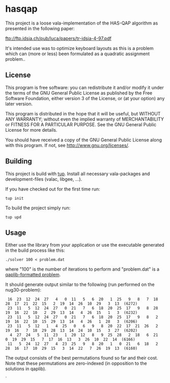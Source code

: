 hasqap
======

This project is a loose vala-implementation of the HAS-QAP algorithm as presented in the following paper:

<ftp://ftp.idsia.ch/pub/luca/papers/tr-idsia-4-97.pdf>

It's intended use was to optimize keyboard layouts as this is a problem which can (more or less) been formulated as a quadratic assignment problem..


License
-------

This program is free software: you can redistribute it and/or modify
it under the terms of the GNU General Public License as published by
the Free Software Foundation, either version 3 of the License, or
(at your option) any later version.

This program is distributed in the hope that it will be useful,
but WITHOUT ANY WARRANTY; without even the implied warranty of
MERCHANTABILITY or FITNESS FOR A PARTICULAR PURPOSE.  See the
GNU General Public License for more details.

You should have received a copy of the GNU General Public License
along with this program.  If not, see <http://www.gnu.org/licenses/>.


Building
--------

This project is build with [tup](http://gittup.org/tup/). Install all necessary vala-packages and development-files (valac, libgee, …).

If you have checked out for the first time run:

`tup init`

To build the project simply run:

`tup upd`


Usage
-----

Either use the library from your application or use the executable generated in the build process like this:

`./solver 100 < problem.dat`

where "100" is the number of iterations to perform and "problem.dat" is a [qaplib-formatted problem](http://www.opt.math.tu-graz.ac.at/qaplib/inst.html).

It should generate output similar to the following (run performed on the nug30-problem):


	 16  23  12  24  27   4   0  11   5   6  20   1  25   9   8   7  18  28  17  21  22  15   2  19  14  26  10  29   3  13  (6272)
	 23  11   5  12  24  27   0  21   7   6  18  20  25  17   9   8  28  19  16  22  10   2  29  13  14   4  26  15   1   3  (6232)
	 23  11   5  12  24  27   0  21   7   6  18  20  25  17   9   8   2  19  16  22  10  15  29  13  14   4  26   1  28   3  (6206)
	 23  11   5  12   1   4  25   0   6   9   8  20  22  17  21  26   2  19  16   7  18  29  28  13  14  24  10  15   3  27  (6202)
	  4  27  24   5  11  23   1  20  12   8   9  25  28   2  18   6  21   0  19  29  15   7  17  16  13   3  26  10  22  14  (6166)
	 11   5  24  12  27   4  23  25   9   8  20   1   0  21   6  18   2  28  16  17  10  29  15   3  14  22   7  26  19  13  (6160)


The output consists of the best permutations found so far and their cost. Note that these permutations are zero-indexed (in opposition to the solutions in qaplib).



`


